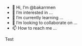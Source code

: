 - 👋 Hi, I’m @bakarrmen
- 👀 I’m interested in ...
- 🌱 I’m currently learning ...
- 💞️ I’m looking to collaborate on ...
- 📫 How to reach me ...

<!---
bakarrmen/bakarrmen is a ✨ special ✨ repository because its `README.md` (this file) appears on your GitHub profile.
You can click the Preview link to take a look at your changes.
--->
Test

